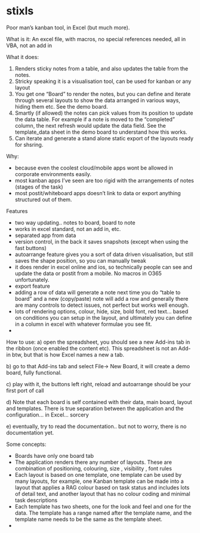 # stixls
Poor man’s kanban tool, in Excel (but much more).

What is it:
An excel file, with macros, no special references needed, all in VBA, not an add in

What it does:
1. Renders sticky notes from a table, and also updates the table from the notes.
2. Stricky speaking it is a visualisation tool, can be used for kanban or any layout
3. You get one “Board” to render the notes,  but you can define and iterate through several layouts to show the data arranged in various ways, hiding them etc. See the demo board.
4. Smartly (if allowed) the notes can pick values from its position to update the data table. For example if a note is moved to the “completed” column, the next refresh would update the data field. See the template_data sheet in the demo board to understand how this works.
5. Can iterate and generate a stand alone static export of the layouts ready for shsring.


Why:
- because even the coolest cloud/mobile apps wont be allowed in corporate environments easily.
- most kanban apps I’ve seen are too rigid with the arrangements of notes (stages of the task) 
- most postit/whiteboard apps doesn’t link to data or export anything structured out of them.



Features
- two way updating.. notes to board, board to note
- works in excel standard, not an add in, etc.
- separated app from data
- version control, in the back it saves snapshots (except when using the fast buttons)
- autoarrange feature gives you a sort of data driven visualisation, but still saves the shape position, so you can manually tweak
- it does render in excel online and ios, so technically people can see and update the data or postit from a mobile. No macros in O365 unfortunately. 
- export feature 
-  adding a row of data will generate a note next time you do “table to board” and a new (copy/paste) note will add a row and generally there are many controls to detect issues, not perfect but works well enough.
- lots of rendering options, colour, hide, size, bold font, red text... based on conditions you can setup in the layout, and ultimately you can define in a column in excel with whatever formulae you see fit.
- 


How to use:
a) open the spreadsheet, you should see a new Add-ins tab in the ribbon (once enabled the content etc). This spreadsheet is not an Add-in btw, but that is how Excel names a new a tab.

b) go to that Add-ins tab and select File-> New Board, it will create a demo board, fully functional.

c) play with it, the buttons left right, reload and autoarrange should be your first port of call

d) Note that each board is self contained with their data, main board, layout and templates. There is true separation between the application and the configuration... in Excel... sorcery

e) eventually, try to read the documentation.. but not to worry, there is no documentation yet.

Some  concepts:
- Boards have only one board tab
- The application renders there any number of layouts. These are combination of positioning, colouring, size , visibility , font rules
- Each layout is based on one template, one template can be used by many layouts, for example, one Kanban template can be made into a layout that applies a RAG colour based on task status and includes lots of detail text, and another layout that has no colour coding and minimal task descriptions
- Each template has two sheets, one for the look and feel and one for the data. The template has a range named after the template name, and the template  name needs to be the same as the template sheet. 
- 
